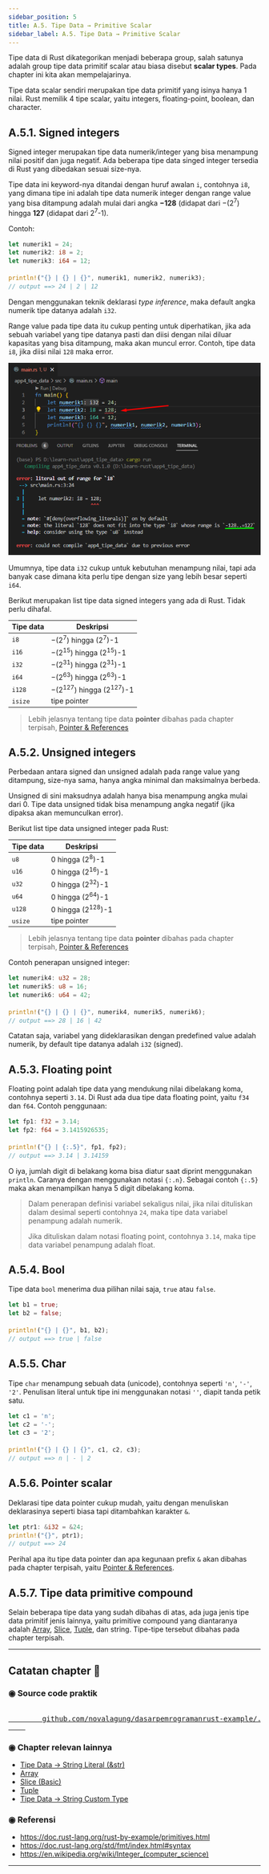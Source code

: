 ```yaml
---
sidebar_position: 5
title: A.5. Tipe Data → Primitive Scalar
sidebar_label: A.5. Tipe Data → Primitive Scalar
---
```


Tipe data di Rust dikategorikan menjadi beberapa group, salah satunya adalah group tipe data primitif scalar atau biasa disebut **scalar types**. Pada chapter ini kita akan mempelajarinya.

Tipe data scalar sendiri merupakan tipe data primitif yang isinya hanya 1 nilai. Rust memilik 4 tipe scalar, yaitu integers, floating-point, boolean, dan character.

## A.5.1. Signed integers

Signed integer merupakan tipe data numerik/integer yang bisa menampung nilai positif dan juga negatif. Ada beberapa tipe data singed integer tersedia di Rust yang dibedakan sesuai size-nya.

Tipe data ini keyword-nya ditandai dengan huruf awalan `i`, contohnya `i8`, yang dimana tipe ini adalah tipe data numerik integer dengan range value yang bisa ditampung adalah mulai dari angka **−128** (didapat dari −(2<sup>7</sup>) hingga **127** (didapat dari 2<sup>7</sup>-1).

Contoh:

```rust
let numerik1 = 24;
let numerik2: i8 = 2;
let numerik3: i64 = 12;

println!("{} | {} | {}", numerik1, numerik2, numerik3);
// output ==> 24 | 2 | 12
```

Dengan menggunakan teknik deklarasi *type inference*, maka default angka numerik tipe datanya adalah `i32`.

Range value pada tipe data itu cukup penting untuk diperhatikan, jika ada sebuah variabel yang tipe datanya pasti dan diisi dengan nilai diluar kapasitas yang bisa ditampung, maka akan muncul error. Contoh, tipe data `i8`, jika diisi nilai `128` maka error.

![data type error](img/tipe-data-primitive-scalar-1.png)

Umumnya, tipe data `i32` cukup untuk kebutuhan menampung nilai, tapi ada banyak case dimana kita perlu tipe dengan size yang lebih besar seperti `i64`.

Berikut merupakan list tipe data signed integers yang ada di Rust. Tidak perlu dihafal.

| Tipe data | Deskripsi |
| - | - |
| `i8` | −(2<sup>7</sup>) hingga (2<sup>7</sup>)-1 |
| `i16` | −(2<sup>15</sup>) hingga (2<sup>15</sup>)-1 |
| `i32` | −(2<sup>31</sup>) hingga (2<sup>31</sup>)-1 |
| `i64` | −(2<sup>63</sup>) hingga (2<sup>63</sup>)-1 |
| `i128` | −(2<sup>127</sup>) hingga (2<sup>127</sup>)-1 |
| `isize` | tipe pointer |

> Lebih jelasnya tentang tipe data **pointer** dibahas pada chapter terpisah, [Pointer & References](/basic/pointer-references)

## A.5.2. Unsigned integers

Perbedaan antara signed dan unsigned adalah pada range value yang ditampung, size-nya sama, hanya angka minimal dan maksimalnya berbeda.

Unsigned di sini maksudnya adalah hanya bisa menampung angka mulai dari 0. Tipe data unsigned tidak bisa menampung angka negatif (jika dipaksa akan memunculkan error).

Berikut list tipe data unsigned integer pada Rust:

| Tipe data | Deskripsi |
| - | - |
| `u8` | 0 hingga (2<sup>8</sup>)-1 |
| `u16` | 0 hingga (2<sup>16</sup>)-1 |
| `u32` | 0 hingga (2<sup>32</sup>)-1 |
| `u64` | 0 hingga (2<sup>64</sup>)-1 |
| `u128` | 0 hingga (2<sup>128</sup>)-1 |
| `usize` | tipe pointer |

> Lebih jelasnya tentang tipe data **pointer** dibahas pada chapter terpisah, [Pointer & References](/basic/pointer-references)

Contoh penerapan unsigned integer:

```rust
let numerik4: u32 = 28;
let numerik5: u8 = 16;
let numerik6: u64 = 42;

println!("{} | {} | {}", numerik4, numerik5, numerik6);
// output ==> 28 | 16 | 42
```

Catatan saja, variabel yang dideklarasikan dengan predefined value adalah numerik, by default tipe datanya adalah `i32` (signed).

## A.5.3. Floating point

Floating point adalah tipe data yang mendukung nilai dibelakang koma, contohnya seperti `3.14`. Di Rust ada dua tipe data floating point, yaitu `f34` dan `f64`. Contoh penggunaan:

```rust
let fp1: f32 = 3.14;
let fp2: f64 = 3.1415926535;

println!("{} | {:.5}", fp1, fp2);
// output ==> 3.14 | 3.14159
```

O iya, jumlah digit di belakang koma bisa diatur saat diprint menggunakan `println`. Caranya dengan menggunakan notasi `{:.n}`. Sebagai contoh `{:.5}` maka akan menampilkan hanya 5 digit dibelakang koma.

> Dalam penerapan definisi variabel sekaligus nilai, jika nilai dituliskan dalam desimal seperti contohnya `24`, maka tipe data variabel penampung adalah numerik.
>
> Jika dituliskan dalam notasi floating point, contohnya `3.14`, maka tipe data variabel penampung adalah float.

## A.5.4. Bool

Tipe data `bool` menerima dua pilihan nilai saja, `true` atau `false`.

```rust
let b1 = true;
let b2 = false;

println!("{} | {}", b1, b2);
// output ==> true | false
```

## A.5.5. Char

Tipe `char` menampung sebuah data (unicode), contohnya seperti `'n'`, `'-'`, `'2'`. Penulisan literal untuk tipe ini menggunakan notasi `''`, diapit tanda petik satu.

```rust
let c1 = 'n';
let c2 = '-';
let c3 = '2';

println!("{} | {} | {}", c1, c2, c3);
// output ==> n | - | 2
```

## A.5.6. Pointer scalar

Deklarasi tipe data pointer cukup mudah, yaitu dengan menuliskan deklarasinya seperti biasa tapi ditambahkan karakter `&`.

```rust
let ptr1: &i32 = &24;
println!("{}", ptr1);
// output ==> 24
```

Perihal apa itu tipe data pointer dan apa kegunaan prefix `&` akan dibahas pada chapter terpisah, yaitu [Pointer & References](/basic/pointer-references).

## A.5.7. Tipe data primitive compound

Selain beberapa tipe data yang sudah dibahas di atas, ada juga jenis tipe data primitif jenis lainnya, yaitu primitive compound yang diantaranya adalah [Array](/basic/array), [Slice](/basic/slice), [Tuple](/basic/tuple), dan string. Tipe-tipe tersebut dibahas pada chapter terpisah.

---

## Catatan chapter 📑

### ◉ Source code praktik

<pre>
    <a href="https://github.com/novalagung/dasarpemrogramanrust-example/tree/master/tipe_data_primitive_scalar">
        github.com/novalagung/dasarpemrogramanrust-example/../tipe_data_primitive_scalar
    </a>
</pre>

### ◉ Chapter relevan lainnya

- [Tipe Data → String Literal (&str)](/basic/tipe-data-string-literal)
- [Array](/basic/array)
- [Slice (Basic)](/basic/slice)
- [Tuple](/basic/tuple)
- [Tipe Data → String Custom Type](/basic/tipe-data-custom-type-string-slice)

### ◉ Referensi

- https://doc.rust-lang.org/rust-by-example/primitives.html
- https://doc.rust-lang.org/std/fmt/index.html#syntax
- https://en.wikipedia.org/wiki/Integer_(computer_science)

---
